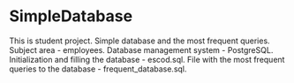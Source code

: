 # SimpleDatabase
This is student project. Simple database and the most frequent queries. Subject area - employees. Database management system - PostgreSQL.
Initialization and filling the database - escod.sql.
File with the most frequent queries to the database - frequent_database.sql.
